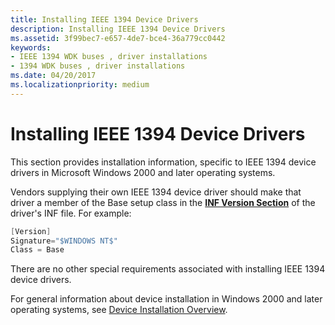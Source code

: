 ```yaml
---
title: Installing IEEE 1394 Device Drivers
description: Installing IEEE 1394 Device Drivers
ms.assetid: 3f99bec7-e657-4de7-bce4-36a779cc0442
keywords:
- IEEE 1394 WDK buses , driver installations
- 1394 WDK buses , driver installations
ms.date: 04/20/2017
ms.localizationpriority: medium
---
```


# Installing IEEE 1394 Device Drivers





This section provides installation information, specific to IEEE 1394 device drivers in Microsoft Windows 2000 and later operating systems.

Vendors supplying their own IEEE 1394 device driver should make that driver a member of the Base setup class in the [**INF Version Section**](https://msdn.microsoft.com/library/windows/hardware/ff547502) of the driver's INF file. For example:

```cpp
[Version]
Signature="$WINDOWS NT$"
Class = Base
```

There are no other special requirements associated with installing IEEE 1394 device drivers.

For general information about device installation in Windows 2000 and later operating systems, see [Device Installation Overview](https://msdn.microsoft.com/library/windows/hardware/ff549455).

 

 




